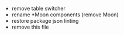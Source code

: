 * remove table switcher
* rename *Moon components (remove Moon)
* restore package json linting
* remove this file

